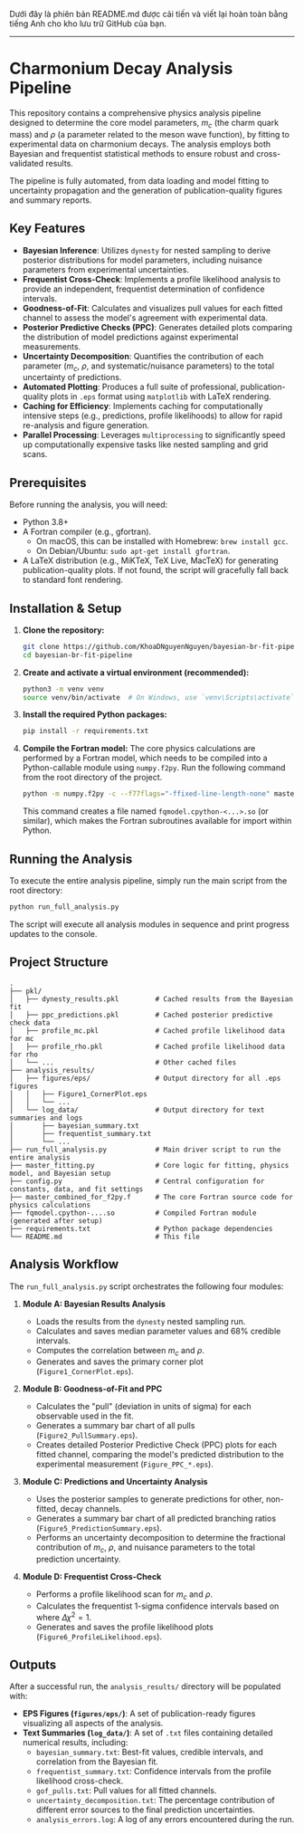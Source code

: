 Dưới đây là phiên bản README.md được cải tiến và viết lại hoàn toàn bằng tiếng Anh cho kho lưu trữ GitHub của bạn.

---

# Charmonium Decay Analysis Pipeline

This repository contains a comprehensive physics analysis pipeline designed to determine the core model parameters, $m_c$ (the charm quark mass) and $\rho$ (a parameter related to the meson wave function), by fitting to experimental data on charmonium decays. The analysis employs both Bayesian and frequentist statistical methods to ensure robust and cross-validated results.

The pipeline is fully automated, from data loading and model fitting to uncertainty propagation and the generation of publication-quality figures and summary reports.

## Key Features

- **Bayesian Inference**: Utilizes `dynesty` for nested sampling to derive posterior distributions for model parameters, including nuisance parameters from experimental uncertainties.
- **Frequentist Cross-Check**: Implements a profile likelihood analysis to provide an independent, frequentist determination of confidence intervals.
- **Goodness-of-Fit**: Calculates and visualizes pull values for each fitted channel to assess the model's agreement with experimental data.
- **Posterior Predictive Checks (PPC)**: Generates detailed plots comparing the distribution of model predictions against experimental measurements.
- **Uncertainty Decomposition**: Quantifies the contribution of each parameter ($m_c$, $\rho$, and systematic/nuisance parameters) to the total uncertainty of predictions.
- **Automated Plotting**: Produces a full suite of professional, publication-quality plots in `.eps` format using `matplotlib` with LaTeX rendering.
- **Caching for Efficiency**: Implements caching for computationally intensive steps (e.g., predictions, profile likelihoods) to allow for rapid re-analysis and figure generation.
- **Parallel Processing**: Leverages `multiprocessing` to significantly speed up computationally expensive tasks like nested sampling and grid scans.

## Prerequisites

Before running the analysis, you will need:

- Python 3.8+
- A Fortran compiler (e.g., gfortran).
  - On macOS, this can be installed with Homebrew: `brew install gcc`.
  - On Debian/Ubuntu: `sudo apt-get install gfortran`.
- A LaTeX distribution (e.g., MiKTeX, TeX Live, MacTeX) for generating publication-quality plots. If not found, the script will gracefully fall back to standard font rendering.

## Installation & Setup

1.  **Clone the repository:**
    ```bash
    git clone https://github.com/KhoaDNguyenNguyen/bayesian-br-fit-pipeline.git
    cd bayesian-br-fit-pipeline
    ```

2.  **Create and activate a virtual environment (recommended):**
    ```bash
    python3 -m venv venv
    source venv/bin/activate  # On Windows, use `venv\Scripts\activate`
    ```

3.  **Install the required Python packages:**
    ```bash
    pip install -r requirements.txt
    ```

4.  **Compile the Fortran model:**
    The core physics calculations are performed by a Fortran model, which needs to be compiled into a Python-callable module using `numpy.f2py`. Run the following command from the root directory of the project.
    ```bash
    python -m numpy.f2py -c --f77flags="-ffixed-line-length-none" master_combined_for_f2py.f -m fqmodel --f90flags="-mcmodel=large --no-pie"
    ```
    This command creates a file named `fqmodel.cpython-<...>.so` (or similar), which makes the Fortran subroutines available for import within Python.

## Running the Analysis

To execute the entire analysis pipeline, simply run the main script from the root directory:
```bash
python run_full_analysis.py
```
The script will execute all analysis modules in sequence and print progress updates to the console.

## Project Structure
```
.
├── pkl/
│   ├── dynesty_results.pkl         # Cached results from the Bayesian fit
│   ├── ppc_predictions.pkl         # Cached posterior predictive check data
│   ├── profile_mc.pkl              # Cached profile likelihood data for mc
│   ├── profile_rho.pkl             # Cached profile likelihood data for rho
│   └── ...                         # Other cached files
├── analysis_results/
│   ├── figures/eps/                # Output directory for all .eps figures
│   │   ├── Figure1_CornerPlot.eps
│   │   └── ...
│   └── log_data/                   # Output directory for text summaries and logs
│       ├── bayesian_summary.txt
│       ├── frequentist_summary.txt
│       └── ...
├── run_full_analysis.py            # Main driver script to run the entire analysis
├── master_fitting.py               # Core logic for fitting, physics model, and Bayesian setup
├── config.py                       # Central configuration for constants, data, and fit settings
├── master_combined_for_f2py.f      # The core Fortran source code for physics calculations
├── fqmodel.cpython-....so          # Compiled Fortran module (generated after setup)
├── requirements.txt                # Python package dependencies
└── README.md                       # This file
```

## Analysis Workflow

The `run_full_analysis.py` script orchestrates the following four modules:

1.  **Module A: Bayesian Results Analysis**
    - Loads the results from the `dynesty` nested sampling run.
    - Calculates and saves median parameter values and 68% credible intervals.
    - Computes the correlation between $m_c$ and $\rho$.
    - Generates and saves the primary corner plot (`Figure1_CornerPlot.eps`).

2.  **Module B: Goodness-of-Fit and PPC**
    - Calculates the "pull" (deviation in units of sigma) for each observable used in the fit.
    - Generates a summary bar chart of all pulls (`Figure2_PullSummary.eps`).
    - Creates detailed Posterior Predictive Check (PPC) plots for each fitted channel, comparing the model's predicted distribution to the experimental measurement (`Figure_PPC_*.eps`).

3.  **Module C: Predictions and Uncertainty Analysis**
    - Uses the posterior samples to generate predictions for other, non-fitted, decay channels.
    - Generates a summary bar chart of all predicted branching ratios (`Figure5_PredictionSummary.eps`).
    - Performs an uncertainty decomposition to determine the fractional contribution of $m_c$, $\rho$, and nuisance parameters to the total prediction uncertainty.

4.  **Module D: Frequentist Cross-Check**
    - Performs a profile likelihood scan for $m_c$ and $\rho$.
    - Calculates the frequentist 1-sigma confidence intervals based on where $\Delta\chi^2 = 1$.
    - Generates and saves the profile likelihood plots (`Figure6_ProfileLikelihood.eps`).

## Outputs

After a successful run, the `analysis_results/` directory will be populated with:

-   **EPS Figures (`figures/eps/`)**: A set of publication-ready figures visualizing all aspects of the analysis.
-   **Text Summaries (`log_data/`)**: A set of `.txt` files containing detailed numerical results, including:
    -   `bayesian_summary.txt`: Best-fit values, credible intervals, and correlation from the Bayesian fit.
    -   `frequentist_summary.txt`: Confidence intervals from the profile likelihood cross-check.
    -   `gof_pulls.txt`: Pull values for all fitted channels.
    -   `uncertainty_decomposition.txt`: The percentage contribution of different error sources to the final prediction uncertainties.
    -   `analysis_errors.log`: A log of any errors encountered during the run.

